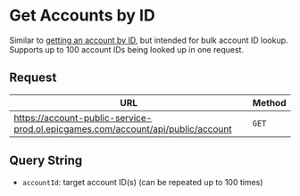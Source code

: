 # Get Accounts by ID
Similar to [getting an account by ID](https://github.com/MixV2/EpicResearch/blob/master/docs/account/endpoints/get_account_by_id.md), but intended for bulk account ID lookup. Supports up to 100 account IDs being looked up in one request.

## Request
| URL | Method |
| - | - |
| https://account-public-service-prod.ol.epicgames.com/account/api/public/account | `GET` |

## Query String
- `accountId`: target account ID(s) (can be repeated up to 100 times)
